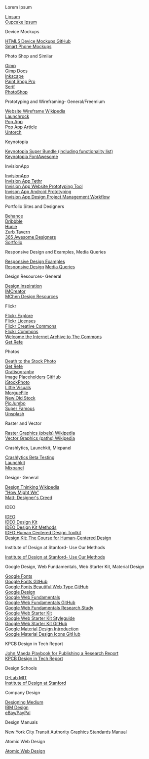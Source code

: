 Lorem Ipsum

[Lipsum](http://www.lipsum.com)  
 [Cupcake Ipsum](http://www.cupcakeipsum.com)  

Device Mockups

[HTML5 Device Mockups GitHub](https://github.com/pixelsign/html5-device-mockups)  
 [Smart Phone Mockups](http://gadgetsguy.deviantart.com/gallery)  

Photo Shop and Similar

[Gimp](http://www.gimp.org)  
 [Gimp Docs](http://docs.gimp.org)  
 [Inkscape](http://www.inkscape.org/en)  
 [Paint Shop Pro](http://www.paintshoppro.com)  
 [Serif](http://www.serif.com/)  
 [PhotoShop](http://www.adobe.com/products/photoshop-lightroom.html)  

Prototyping and Wireframing- General/Freemium

[Website Wireframe Wikipedia](http://en.wikipedia.org/wiki/Website_wireframe)  
 [Launchrock](http://launchrock.co)  
 [Pop App](http://popapp.in)  
 [Pop App Article](http://thenextweb.com/apps/2012/11/17/pop-this-iphone-app-is-every-designers-missing-puzzle-piece-for-prototyping-on-paper)  
 [Untorch](http://untorch.com)  

Keynotopia

[Keynotopia Super Bundle (including functionality list)](http://keynotopia.com/keynotopia-super-bundle)  
 [Keynotopia FontAwesome](http://keynotopia.com/fontawesome-icons-for-keynote-and-powerpoint)  

InvisionApp

[InvisionApp](http://www.invisionapp.com)  
 [Invision App Tethr](http://www.invisionapp.com/tethr)  
 [Invision App Website Prototyping Tool](http://www.invisionapp.com/tour/website-mobile-prototyping-tool)  
 [Invison App Android Prototyping](http://www.invisionapp.com/tour/android-prototyping)  
 [Invision App Design Project Management Workflow](http://www.invisionapp.com/tour/design-project-management-workflow)  

Portfolio Sites and Designers

[Behance](https://www.behance.net)  
 [Dribbble](https://dribbble.com)  
 [Hunie](http://hunie.co/designs)  
 [Zurb Tavern](http://zurb.com/tavern)  
 [365 Awesome Designers](http://365awesomedesigners.com)  
 [Sortfolio](http://sortfolio.com)  

Responsive Design and Examples, Media Queries

[Responsive Design Examples](http://mediaqueri.es)  
 [Responsive Design](http://mashable.com/2012/12/11/responsive-web-design) [Media Queries](https://developer.mozilla.org/en-US/docs/Web/Guide/CSS/Media_queries)  

Design Resources- General

[Design Inspiration](http://designspiration.net)  
 [IMCreator](http://www.imcreator.com/free)  
 [MChen Design Resources](http://mchendesign.wordpress.com/design-resources)  

Flickr

[Flickr Explore](https://www.flickr.com/explore)  
 [Flickr Licenses](https://creativecommons.org/licenses)  
 [Flickr Creative Commons](https://www.flickr.com/creativecommons)  
 [Flickr Commons](https://www.flickr.com/commons)  
 [Welcome the Internet Archive to The Commons](http://blog.flickr.net/en/2014/08/29/welcome-the-internet-archive-to-the-commons)  
 [Get Refe](https://www.flickr.com/photos/internetarchivebookimages/with/14784850762)  

Photos

[Death to the Stock Photo](http://deathtothestockphoto.com)  
 [Get Refe](http://getrefe.tumblr.com/)  
 [Gratisography](http://www.gratisography.com)  
 [Image Placeholders GitHub](https://github.com/imsky/holder)  
 [iStockPhoto](http://www.istockphoto.com)  
 [Little Visuals](http://littlevisuals.co)  
 [MorgueFile](http://www.morguefile.com)  
 [New Old Stock](http://nos.twnsnd.co)  
 [PicJumbo](http://picjumbo.com)  
 [Super Famous](http://superfamous.com)  
 [Unsplash](http://unsplash.com)  

Raster and Vector

[Raster Graphics (pixels) Wikipedia](http://en.wikipedia.org/wiki/Raster_graphics)  
 [Vector Graphics (paths) Wikipedia](http://en.wikipedia.org/wiki/Vector_graphics)  

Crashlytics, Launchkit, Mixpanel

[Crashlytics Beta Testing](http://try.crashlytics.com/beta)  
 [Launchkit](https://launchkit.io)  
 [Mixpanel](https://mixpanel.com)  

Design- General

[Design Thinking Wikipedia](http://en.wikipedia.org/wiki/Design_thinking)  
 ["How Might We"](https://hbr.org/2012/09/the-secret-phrase-top-innovato)  
 [Matt: Designer's Creed](http://ma.tt/2015/01/designers-creed)  

IDEO

[IDEO](http://www.ideo.com)  
 [IDEO Design Kit](http://www.designkit.org)  
 [IDEO Design Kit Methods](http://www.designkit.org/methods)  
 [IDEO Human Centered Design Toolkit](http://d1r3w4d5z5a88i.cloudfront.net/assets/toolkit/IDEO.org_HCD_ToolKit_English-5fef26ba5fa5761a3b021057d1d4a851.pdf)  
 [Design Kit: The Course for Human-Centered Design](http://plusacumen.org/courses/hcd-for-social-innovation)  

Institute of Design at Stanford- Use Our Methods

[Institute of Design at Stanford- Use Our Methods](http://dschool.stanford.edu/use-our-methods)  

Google Design, Web Fundamentals, Web Starter Kit, Material Design

[Google Fonts](http://www.google.com/fonts)  
 [Google Fonts GitHub](https://github.com/google/fonts)  
 [Google Fonts Beautiful Web Type GitHub](https://github.com/ubuwaits/beautiful-web-type)  
 [Google Design](http://www.google.com/design/#resources)  
 [Google Web Fundamentals](https://developers.google.com/web/fundamentals)  
 [Google Web Fundamentals GitHub](https://github.com/google/WebFundamentals)  
 [Google Web Fundamentals Research Study](https://developers.google.com/web/fundamentals/principles/research-study)  
 [Google Web Starter Kit](https://developers.google.com/web/starter-kit)  
 [Google Web Starter Kit Styleguide](http://google.github.io/web-starter-kit/hello-world/styleguide.html)  
 [Google Web Starter Kit GitHub](https://github.com/google/web-starter-kit)  
 [Google Material Design Introduction](http://www.google.com/design/spec/material-design/introduction.html)  
 [Google Material Design Icons GitHub](https://github.com/google/material-design-icons/releases/tag/1.0.0)  

KPCB Design in Tech Report

[John Maeda Playbook for Publishing a Research Report](http://blog.slideshare.net/2015/03/24/john-maeda-the-playbook-for-publishing-a-research-report)  
 [KPCB Design in Tech Report](http://www.kpcb.com/blog/design-in-tech-report-2015)  

Design Schools

[D-Lab MIT](http://d-lab.mit.edu)  
 [Institute of Design at Stanford](http://dschool.stanford.edu)  

Company Design

[Designing Medium](https://medium.com/designing-medium)  
 [IBM Design](https://www.ibm.com/design)  
 [eBay/PayPal](http://ebay.com/design)  

Design Manuals

[New York City Transit Authority Graphics Standards Manual](http://thestandardsmanual.com)  

Atomic Web Design

[Atomic Web Design](http://bradfrost.com/blog/post/atomic-web-design)  
